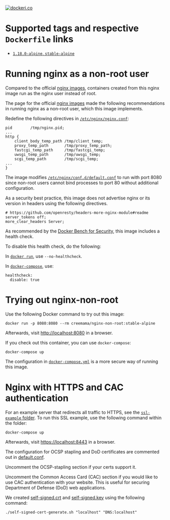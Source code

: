 [![dockeri.co](https://dockeri.co/image/creemama/nginx-non-root)](https://hub.docker.com/r/creemama/nginx-non-root)

# Supported tags and respective `Dockerfile` links

- [`1.18.0-alpine`, `stable-alpine`](https://github.com/creemama/docker/blob/master/nginx-non-root/docker/Dockerfile)

# Running nginx as a non-root user

Compared to the official [nginx images](https://hub.docker.com/_/nginx),
containers created from this nginx image run as the nginx user instead of root.

The page for the official [nginx images](https://hub.docker.com/_/nginx)
made the following recommendations in running nginx as a non-root user, which
this image implements.

Redefine the following directives in [`/etc/nginx/nginx.conf`](https://github.com/creemama/docker/blob/master/nginx-non-root/docker/nginx.conf):

```
pid        /tmp/nginx.pid;
...
http {
    client_body_temp_path /tmp/client_temp;
    proxy_temp_path       /tmp/proxy_temp_path;
    fastcgi_temp_path     /tmp/fastcgi_temp;
    uwsgi_temp_path       /tmp/uwsgi_temp;
    scgi_temp_path        /tmp/scgi_temp;
...
}
```

The image modifies [`/etc/nginx/conf.d/default.conf`](https://github.com/creemama/docker/blob/master/nginx-non-root/docker/default.conf) to run with port 8080 since
non-root users cannot bind processes to port 80 without additional
configuration.

As a security best practice, this image does not advertise nginx or its version
in headers using the following directives.

```
# https://github.com/openresty/headers-more-nginx-module#readme
server_tokens off;
more_clear_headers Server;
```

As recommended by the [Docker Bench for Security](https://github.com/docker/docker-bench-security/blob/master/tests/4_container_images.sh), this image includes a health check.

To disable this health check, do the following:

In [`docker run`](https://docs.docker.com/engine/reference/run/#healthcheck), use `--no-healthcheck`.

In [`docker-compose`](https://docs.docker.com/compose/compose-file/), use:

```
healthcheck:
  disable: true
```

# Trying out nginx-non-root

Use the following Docker command to try out this image:

```
docker run -p 8080:8080 --rm creemama/nginx-non-root:stable-alpine
```

Afterwards, visit [http://localhost:8080](http://localhost:8080) in a browser.

If you check out this container, you can use `docker-compose`:

```
docker-compose up
```

The configuration in [`docker-compose.yml`](https://github.com/creemama/docker/blob/master/nginx-non-root/docker-compose.yml) is a more secure way of running this image.

# Nginx with HTTPS and CAC authentication

For an example server that redirects all traffic to HTTPS, see the [`ssl-example` folder](https://github.com/creemama/docker/blob/master/nginx-non-root/ssl-example). To run this SSL example,
use the following command within the folder:

```
docker-compose up
```

Afterwards, visit [https://localhost:8443](https://localhost:8443) in a browser.

The configuration for OCSP stapling and DoD certificates are
commented out in [default.conf](https://github.com/creemama/docker/blob/master/nginx-non-root/ssl-example/default.conf).

Uncomment the OCSP-stapling section if your certs support it.

Uncomment the Common Access Card (CAC) section if you would like to use CAC authentication with your website. This is useful for securing Department of Defense (DoD) web applications.

We created [self-signed.crt](https://github.com/creemama/docker/blob/master/nginx-non-root/ssl-example/self-signed.crt) and [self-signed.key](https://github.com/creemama/docker/blob/master/nginx-non-root/ssl-example/self-signed.key) using the following command:

```
./self-signed-cert-generate.sh "localhost" "DNS:localhost"
```
